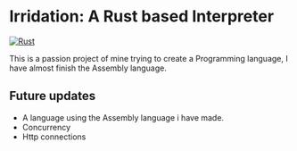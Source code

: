 # Irridation: A Rust based Interpreter

[![Rust](https://github.com/FabioCanavarro/Irridation/actions/workflows/rust.yml/badge.svg)](https://github.com/FabioCanavarro/Irridation/actions/workflows/rust.yml)

This is a passion project of mine trying to create a Programming language, I have almost finish the Assembly language.

## Future updates
- A language using the Assembly language i have made.
- Concurrency
- Http connections

